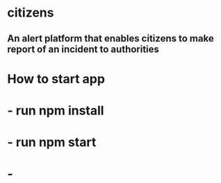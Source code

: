 # citizens
## An alert platform that enables citizens to make report of an incident to authorities

# How to start app
# - run npm install
# - run npm start
# - 
